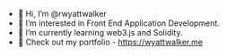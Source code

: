 - 👋 Hi, I’m @rwyattwalker
- 👀 I’m interested in Front End Application Development.
- 🌱 I’m currently learning web3.js and Solidity.
- 💼 Check out my portfolio - https://wyattwalker.me 
